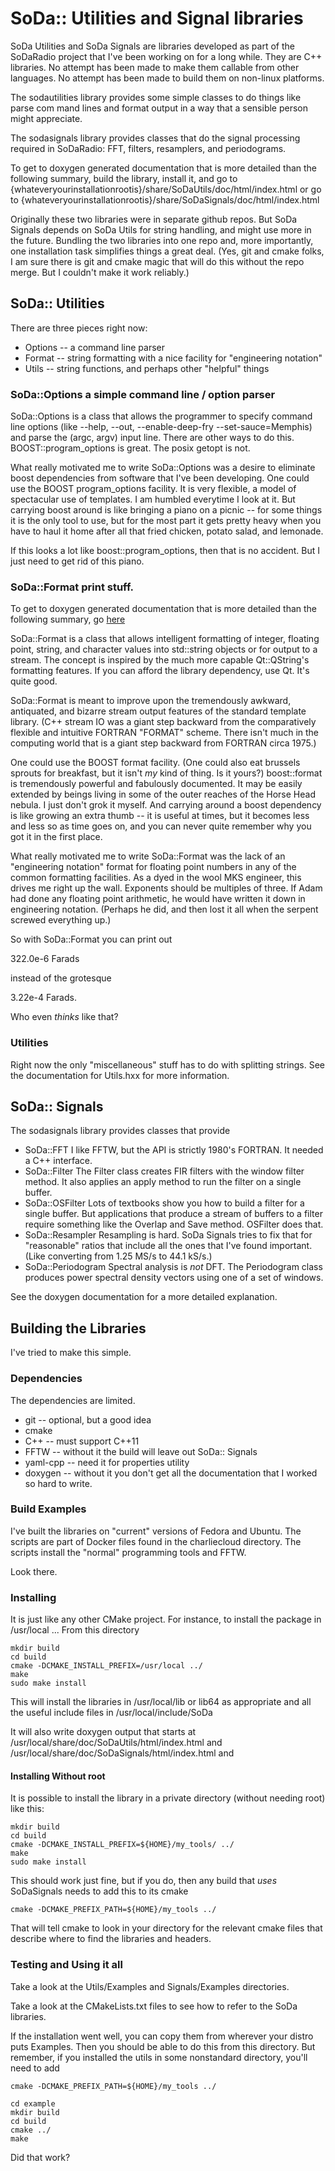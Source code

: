# SoDa:: Utilities and Signal libraries

SoDa Utilities and SoDa Signals are libraries developed as part of the
SoDaRadio project that I've been working on for a long while. They
are C++ libraries. No attempt has been made to make them callable
from other languages. No attempt has been made to build them on
non-linux platforms.  

The sodautilities library provides some simple classes to do things
like parse com mand lines and format output in a way that a sensible
person might appreciate.

The sodasignals library provides classes that do the signal
processing required in SoDaRadio: FFT, filters, resamplers,
and periodograms.

To get to doxygen generated documentation that is more detailed than
the following summary, build the library, install it, and go to
{whateveryourinstallationrootis}/share/SoDaUtils/doc/html/index.html
or go to
{whateveryourinstallationrootis}/share/SoDaSignals/doc/html/index.html

Originally these two libraries were in separate github repos. But
SoDa Signals depends on SoDa Utils for string handling, and might
use more in the future. Bundling the two libraries into one
repo and, more importantly, one installation task simplifies
things a great deal. (Yes, git and cmake folks, I am sure there
is git and cmake magic that will do this without the repo merge.
But I couldn't make it work reliably.)
  
## SoDa:: Utilities

There are three pieces right now:
* Options -- a command line parser
* Format -- string formatting with a nice facility for "engineering notation"
* Utils -- string functions, and perhaps other "helpful" things

### SoDa::Options a simple command line / option parser

 SoDa::Options is a class that allows the programmer to specify
 command line options (like --help, --out, --enable-deep-fry --set-sauce=Memphis)
 and parse the (argc, argv) input line.  There are other ways to do
 this.  BOOST::program_options is great. The posix getopt is not.
 
 What really motivated me to write SoDa::Options was a desire to
 eliminate boost dependencies from software that I've been developing.
 One could use the BOOST program_options facility. It is very flexible,
 a model of spectacular use of templates.  I am humbled everytime I
 look at it.   But carrying boost around is like bringing a piano on
 a picnic -- for some things it is the only tool to use, but for
 the most part it gets pretty heavy when you have to haul it home
 after all that fried chicken, potato salad, and lemonade. 
 

 If this looks a lot like boost::program_options, then that is no
 accident.  But I just need to get rid of this piano.

### SoDa::Format print stuff.

 To get to doxygen generated documentation that is more detailed 
 than the following summary, go [here](https://kb1vc.github.io/SoDaFormat/)

 SoDa::Format is a class that allows intelligent formatting of
 integer, floating point, string, and character values into
 std::string objects or for output to a stream.  The concept is
 inspired by the much more capable Qt::QString's formatting
 features. If you can afford the library dependency, use Qt. It's
 quite good. 

 SoDa::Format is meant to improve upon the tremendously awkward, antiquated, and bizarre
 stream output features of the standard template library. (C++ stream IO was a giant step 
 backward from the comparatively flexible and intuitive FORTRAN "FORMAT" scheme. There isn't
 much in the computing world that is a giant step backward from FORTRAN circa 1975.)
 
 One could use the BOOST format facility. (One could also eat
 brussels sprouts for breakfast, but it isn't *my* kind of thing.
 Is it yours?) boost::format is tremendously powerful and fabulously
 documented.  It may be easily extended by beings living in some of
 the outer reaches of the Horse Head nebula. I just don't grok it
 myself. And carrying around a boost dependency is like growing an
 extra thumb -- it is useful at times, but it becomes less and less
 so as time goes on, and you can never quite remember why you
 got it in the first place.
 
 What really motivated me to write SoDa::Format was the lack of an
 "engineering notation" format for floating point numbers in any of
 the common formatting facilities.  As a dyed in the wool MKS
 engineer, this drives me right up the wall.  Exponents should be multiples of
 three.  If Adam had done any floating point arithmetic, he would have written
 it down in engineering notation.  (Perhaps he did, and then lost it all when
 the serpent screwed everything up.)  

So with SoDa::Format you can print out

322.0e-6 Farads

instead of the grotesque

3.22e-4 Farads.

Who even *thinks* like that?

### Utilities

Right now the only "miscellaneous" stuff has to do with splitting strings.
See the documentation for Utils.hxx for more information. 

## SoDa:: Signals


The sodasignals library provides classes that provide

* SoDa::FFT I like FFTW, but the API is strictly
  1980's FORTRAN. It needed a C++ interface.
* SoDa::Filter  The Filter class creates FIR filters
  with the window filter method. It also applies an
  apply method to run the filter on a single buffer. 
* SoDa::OSFilter Lots of textbooks show you how to
  build a filter for a single buffer. But applications
  that produce a stream of buffers to a filter require
  something like the Overlap and Save method. OSFilter
  does that.
* SoDa::Resampler  Resampling is hard. SoDa Signals
  tries to fix that for "reasonable" ratios that include
  all the ones that I've found important. (Like converting
  from 1.25 MS/s to 44.1 kS/s.)
* SoDa::Periodogram Spectral analysis is *not* DFT.
  The Periodogram class produces power spectral density
  vectors using one of a set of windows. 

See the doxygen documentation for a more detailed explanation. 

## Building the Libraries

I've tried to make this simple. 

### Dependencies

The dependencies are limited.
* git -- optional, but a good idea
* cmake
* C++ -- must support C++11
* FFTW -- without it the build will leave out SoDa:: Signals
* yaml-cpp -- need it for properties utility
* doxygen -- without it you don't get all the documentation
  that I worked so hard to write.

### Build Examples

I've built the libraries on "current" versions of Fedora and Ubuntu.
The scripts are part of Docker files found in the charliecloud
directory. The scripts install the "normal" programming tools
and FFTW.

Look there. 

### Installing

It is just like any other CMake project.  For instance, to install the
package in /usr/local ... From this directory

```
mkdir build
cd build
cmake -DCMAKE_INSTALL_PREFIX=/usr/local ../
make
sudo make install
```


This will install the libraries in /usr/local/lib or lib64 as appropriate
and all the useful include files in /usr/local/include/SoDa

It will also write doxygen output that starts at /usr/local/share/doc/SoDaUtils/html/index.html and
/usr/local/share/doc/SoDaSignals/html/index.html and 


#### Installing Without root
It is possible to install the library in a private directory (without needing root) like this: 


```
mkdir build
cd build
cmake -DCMAKE_INSTALL_PREFIX=${HOME}/my_tools/ ../
make
sudo make install
```

This should work just fine, but if you do, then any build that *uses*
SoDaSignals needs to add this to its cmake

```
cmake -DCMAKE_PREFIX_PATH=${HOME}/my_tools ../
```

That will tell cmake to look in your directory for the relevant cmake
files that describe where to find the libraries and headers.

### Testing and Using it all

Take a look at the Utils/Examples and Signals/Examples directories.

Take a look at the CMakeLists.txt files to see how to refer
to the SoDa libraries. 

If the installation went well, you can copy them from wherever your
distro puts Examples.
Then you should be able to do this from this directory.  But remember, if you installed the utils in some nonstandard directory, you'll need to add
```
cmake -DCMAKE_PREFIX_PATH=${HOME}/my_tools ../
```

```
cd example
mkdir build
cd build
cmake ../
make
```

Did that work?

